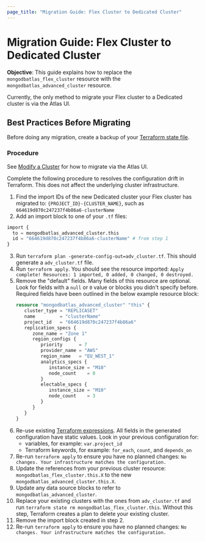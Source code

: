 ```yaml
---
page_title: "Migration Guide: Flex Cluster to Dedicated Cluster"
---
```


# Migration Guide: Flex Cluster to Dedicated Cluster

**Objective**: This guide explains how to replace the `mongodbatlas_flex_cluster` resource with the `mongodbatlas_advanced_cluster` resource.

Currently, the only method to migrate your Flex cluster to a Dedicated cluster is via the Atlas UI.

<!-- Noting that implementation of flex_cluster as a part of mongodb_advanced_cluster in January 2025 will create new migration journey -->

## Best Practices Before Migrating
Before doing any migration, create a backup of your [Terraform state file](https://developer.hashicorp.com/terraform/cli/commands/state).

### Procedure


See [Modify a Cluster](https://www.mongodb.com/docs/atlas/scale-cluster/) for how to migrate via the Atlas UI.

Complete the following procedure to resolves the configuration drift in Terraform. This does not affect the underlying cluster infrastructure.

1. Find the import IDs of the new Dedicated cluster your Flex cluster has migrated to: `{PROJECT_ID}-{CLUSTER_NAME}`, such as `664619d870c247237f4b86a6-clusterName`
2. Add an import block to one of your `.tf` files:
  ```terraform
  import {
    to = mongodbatlas_advanced_cluster.this
    id = "664619d870c247237f4b86a6-clusterName" # from step 1
  }
  ```
  3. Run `terraform plan -generate-config-out=adv_cluster.tf`. This should generate a `adv_cluster.tf` file.
  4. Run `terraform apply`. You should see the resource imported: `Apply complete! Resources: 1 imported, 0 added, 0 changed, 0 destroyed.`
  5. Remove the "default" fields. Many fields of this resource are optional. Look for fields with a `null` or `0` value or blocks you didn't specify before. Required fields have been outlined in the below example resource block:
      ``` terraform
      resource "mongodbatlas_advanced_cluster" "this" {
         cluster_type = "REPLICASET"
         name         = "clusterName"
         project_id   = "664619d870c247237f4b86a6"
         replication_specs {
            zone_name = "Zone 1"
            region_configs {
               priority      = 7
               provider_name = "AWS"
               region_name   = "EU_WEST_1"
               analytics_specs {
                  instance_size = "M10"
                  node_count    = 0
               }
               electable_specs {
                  instance_size = "M10"
                  node_count    = 3
               }
            }
         }
      }
      ```
   6. Re-use existing [Terraform expressions](https://developer.hashicorp.com/terraform/language/expressions). All fields in the generated configuration have static values. Look in your previous configuration for:
      - variables, for example: `var.project_id`
      - Terraform keywords, for example: `for_each`, `count`, and `depends_on`
  7. Re-run `terraform apply` to ensure you have no planned changes: `No changes. Your infrastructure matches the configuration.`
  8. Update the references from your previous cluster resource: `mongodbatlas_flex_cluster.this.X` to the new `mongodbatlas_advanced_cluster.this.X`.
  9. Update any data source blocks to refer to `mongodbatlas_advanced_cluster`.
  10. Replace your existing clusters with the ones from `adv_cluster.tf` and run `terraform state rm mongodbatlas_flex_cluster.this`. Without this step, Terraform creates a plan to delete your existing cluster.
  11.  Remove the import block created in step 2.
  12.  Re-run `terraform apply` to ensure you have no planned changes: `No changes. Your infrastructure matches the configuration.`
